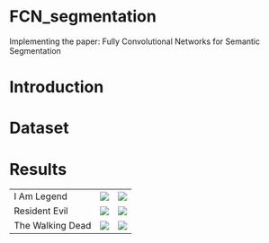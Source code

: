 # FCN_segmentation
Implementing the paper: Fully Convolutional Networks for Semantic Segmentation

# Introduction

# Dataset

# Results

||||
|-|-|-|
|I Am Legend|![](https://github.com/MingtaoGuo/FCN_segmentation/blob/master/IMGS/1.jpg)|![](https://github.com/MingtaoGuo/FCN_segmentation/blob/master/IMGS/4.jpg)|
|Resident Evil|![](https://github.com/MingtaoGuo/FCN_segmentation/blob/master/IMGS/2.jpg)|![](https://github.com/MingtaoGuo/FCN_segmentation/blob/master/IMGS/3.jpg)|
|The Walking Dead|![](https://github.com/MingtaoGuo/FCN_segmentation/blob/master/IMGS/5.jpg)|![](https://github.com/MingtaoGuo/FCN_segmentation/blob/master/IMGS/6.jpg)|

